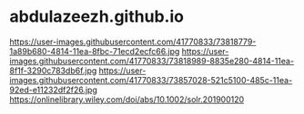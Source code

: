 # abdulazeezh.github.io
https://user-images.githubusercontent.com/41770833/73818779-1a89b680-4814-11ea-8fbc-71ecd2ecfc66.jpg
https://user-images.githubusercontent.com/41770833/73818989-8835e280-4814-11ea-8f1f-3290c783db6f.jpg
https://user-images.githubusercontent.com/41770833/73857028-521c5100-485c-11ea-92ed-e11232df2f26.jpg
https://onlinelibrary.wiley.com/doi/abs/10.1002/solr.201900120
